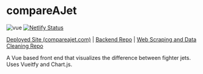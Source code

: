 # compareAJet

![vue](https://img.shields.io/badge/Vue-2.x-brightgreen)
[![Netlify Status](https://api.netlify.com/api/v1/badges/a34a0b4f-a755-41d3-9614-f10ede2b4699/deploy-status)](https://app.netlify.com/sites/compareajet/deploys)

[Deployed Site (compareajet.com)](https://compareajet.com) | [Backend Repo](https://github.com/raymond-devries/fighter-jet-api) | 
[Web Scraping and Data Cleaning Repo](https://github.com/raymond-devries/jet-scraping)

A Vue based front end that visualizes the difference between fighter jets. Uses Vueitfy and Chart.js.
